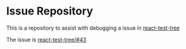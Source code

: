 Issue Repository
============================
This is a repository to assist with debugging a issue in [react-test-tree](https://github.com/QubitProducts/react-test-tree)

The issue is [react-test-tree/#43](https://github.com/QubitProducts/react-test-tree/issues/43)


